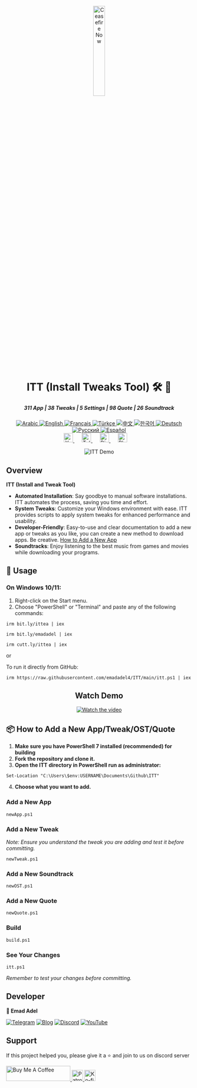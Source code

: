 

<p align="center">
  <a href="https://techforpalestine.org/learn-more" rel="nofollow">
    <img src="https://raw.githubusercontent.com/Safouene1/support-palestine-banner/master/StandWithPalestine.svg" alt="Ceasefire Now" style="width:25%;">
  </a>
</p>
  
<h1 align="center">ITT (Install Tweaks Tool) 🛠️ 🚀
</h1>

<div align="center">
  <h5> 311 App |  38 Tweaks | 5 Settings | 98 Quote |  26 Soundtrack </h5>
</div>


<div align="center">

  <a href="/docs/README.ar.md">
    <img src="https://img.shields.io/badge/-Arabic-green" alt="Arabic">
  </a>
  <a href="/README.md">
    <img src="https://img.shields.io/badge/-English-green" alt="English">
  </a>
  <a href="/docs/README.fr.md">
    <img src="https://img.shields.io/badge/-Français-blue" alt="Français">
  </a>
  <a href="/docs/README.tr.md">
    <img src="https://img.shields.io/badge/-Türkçe-red" alt="Türkçe">
  </a>
  <a href="/docs/README.cn.md">
    <img src="https://img.shields.io/badge/-中文-yellow" alt="中文">
  </a>
  <a href="/docs/README.ko.md">
    <img src="https://img.shields.io/badge/-한국어-purple" alt="한국어">
  </a>
  <a href="/docs/README.de.md">
    <img src="https://img.shields.io/badge/-Deutsch-orange" alt="Deutsch">
  </a>
  <a href="/docs/README.ru.md">
    <img src="https://img.shields.io/badge/-Русский-blue" alt="Русский">
  </a>
  <a href="/docs/README.es.md">
    <img src="https://img.shields.io/badge/-Español-red" alt="Español">
  </a>
</div>

<div align="center">
   <a href="https://www.youtube.com/@emadadel4" style="margin-right: 20px;">
        <img src="https://img.shields.io/badge/YouTube-FF0000?style=flat&logo=youtube&logoColor=white" alt="YouTube" height="25">
    </a>
    <a href="https://t.me/ittemadadel" style="margin-right: 20px;">
        <img src="https://img.shields.io/badge/Telegram-2CA5E0?style=flat&logo=telegram&logoColor=white" alt="Telegram" height="25">
    </a>
    <a href="https://discord.gg/3eV79KgD" style="margin-right: 20px;">
        <img src="https://img.shields.io/badge/-Discord-7289da?style=flat&logo=discord&logoColor=white" alt="Discord" height="25">
    </a>
    <a href="https://emadadel4.github.io" style="margin-right: 20px;">
        <img src="https://img.shields.io/badge/Blog-FF5722?style=flat&logo=blogger&logoColor=white" alt="Blog" height="25">
    </a>
</div>

<p>
  <p align="center">
    <img src="https://raw.githubusercontent.com/emadadel4/ITT/main/Resources/Images/demo.PNG" alt="ITT Demo" style="max-width: 100%;">
</p>
</p>

<h2>Overview</h2>

<p><strong>ITT (Install and Tweak Tool)</strong></p>

- **Automated Installation**: Say goodbye to manual software installations. ITT automates the process, saving you time and effort.
- **System Tweaks**: Customize your Windows environment with ease. ITT provides scripts to apply system tweaks for enhanced performance and usability.
- **Developer-Friendly**: Easy-to-use and clear documentation  to add a new app or tweaks as you like, you can create a new method to download apps. Be creative. <a href="#--how-to-add-a-new-apptweakostquote">How to Add a New App</a>
- **Soundtracks**: Enjoy listening to the best music from games and movies while downloading your programs.

<h2>🚀 Usage</h2>

<h3>On Windows 10/11:</h3>
<ol>
<li>Right-click on the Start menu.</li>
<li>Choose "PowerShell" or "Terminal" and paste any of the following commands:</li>
</ol>


<pre><code>irm bit.ly/ittea | iex</code></pre>


<pre><code>irm bit.ly/emadadel | iex</code></pre>

<pre><code>irm cutt.ly/ittea | iex</code></pre>


or

<p>To run it directly from GitHub:</p>

<pre><code>irm https://raw.githubusercontent.com/emadadel4/ITT/main/itt.ps1 | iex
</code></pre>

<div align="center">
  
  ## Watch Demo

  [![Watch the video](https://raw.githubusercontent.com/emadadel4/ITT/main/Resources/Images/thumbnail.jpg)](https://www.youtube.com/watch?v=QmO82OTsU5c)
</div>

<h2> 📦 How to Add a New App/Tweak/OST/Quote</h2>
<ol>
<li><strong>Make sure you have PowerShell 7 installed (recommended) for building</strong></li>
<li><strong>Fork the repository and clone it.</strong></li>
<li><strong>Open the ITT directory in PowerShell run as administrator:</strong></li>
</ol>

<pre><code>Set-Location "C:\Users\$env:USERNAME\Documents\Github\ITT"
</code></pre>

<ol start="4">
<li><strong>Choose what you want to add.</strong></li>
</ol>

<h3>Add a New App</h3>

<pre><code>newApp.ps1
</code></pre>

<h3>Add a New Tweak</h3>

<p><em>Note: Ensure you understand the tweak you are adding and test it before committing.</em></p>

<pre><code>newTweak.ps1
</code></pre>

<h3>Add a New Soundtrack</h3>

<pre><code>newOST.ps1
</code></pre>

<h3>Add a New Quote</h3>

<pre><code>newQuote.ps1
</code></pre>

<h3>Build</h3>

<pre><code>build.ps1
</code></pre>

<h3>See Your Changes</h3>
<pre><code>itt.ps1
</code></pre>

<p><em>Remember to test your changes before committing.</em></p>

<h2>Developer</h2>

<p><strong>👤 Emad Adel</strong></p>

[![Telegram](https://img.shields.io/badge/Telegram-2CA5E0?style=flat&logo=telegram&logoColor=white)](https://t.me/ittemadadel) [![Blog](https://img.shields.io/badge/Blog-FF5722?style=flat&logo=blogger&logoColor=white)](https://emadadel4.github.io) [![Discord](https://img.shields.io/badge/-Discord-7289da?style=flat&logo=discord&logoColor=white)](https://discord.gg/3eV79KgD)  <a href="https://www.youtube.com/@emadadel4" style="margin-right: 20px;">
        <img src="https://img.shields.io/badge/YouTube-FF0000?style=flat&logo=youtube&logoColor=white" alt="YouTube">
</a>


## Support 

<p>If this project helped you, please give it a ⭐️ and join to us on discord server</p>


<a href="https://www.buymeacoffee.com/emadadel" target="_blank">
  <img src="https://cdn.buymeacoffee.com/buttons/default-orange.png" alt="Buy Me A Coffee" height="41" width="174">
</a>
<a href="https://www.patreon.com/emadadel" target="_blank">
  <img src="https://img.shields.io/badge/Patron-blue?logo=patreon" alt="Patron" height="30">
</a>
<a href="https://ko-fi.com/emadadel" target="_blank">
  <img src="https://img.shields.io/badge/Ko--fi-blue?logo=kofi" alt="Ko-fi" height="30">
</a>




